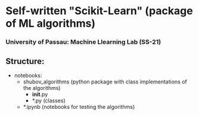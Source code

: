 # Self-written "Scikit-Learn" (package of ML algorithms)
### University of Passau: Machine Llearning Lab (SS-21)

## Structure:
- notebooks:
    - shubov_algorithms (python package with class implementations of the algorithms)
        - __init__.py
        - *.py (classes)
    - *.ipynb (notebooks for testing the algorithms)

